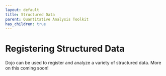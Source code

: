 ```yaml
---
layout: default
title: Structured Data
parent: Quantitative Analysis Toolkit
has_children: true
---
```


# Registering Structured Data
Dojo can be used to register and analyze a variety of structured data. More on this coming soon!